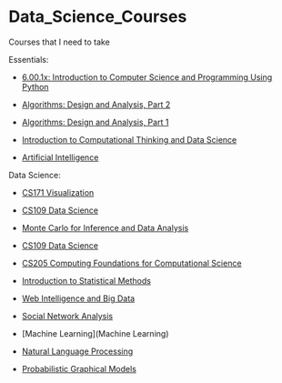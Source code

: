 Data_Science_Courses
====================

Courses that I need to take

Essentials:

* [6.00.1x: Introduction to Computer Science and Programming Using Python](https://www.edx.org/course/mitx/mitx-6-00-1x-introduction-computer-1841#.U4U___ldWSo)

* [Algorithms: Design and Analysis, Part 2](https://www.coursera.org/course/algo2)

* [Algorithms: Design and Analysis, Part 1](https://www.coursera.org/course/algo)

* [Introduction to Computational Thinking and Data Science](https://www.edx.org/course/mitx/mitx-6-00-2x-introduction-computational-1505#.U4VRUfldWSo)

* [Artificial Intelligence](https://www.edx.org/course/uc-berkeleyx/uc-berkeleyx-cs188-1x-artificial-579#.U4VRpfldWSo)






Data Science:

* [CS171 Visualization](http://cm.dce.harvard.edu/2014/02/24028/publicationListing.shtml)

* [CS109 Data Science](http://www.cs109.org/)

* [Monte Carlo for Inference and Data Analysis](http://isites.harvard.edu/icb/icb.do?keyword=k101149&pageid=icb.page654698)

* [CS109 Data Science](http://www.cs109.org/)

* [CS205 Computing Foundations for Computational Science](http://iacs-courses.seas.harvard.edu/courses/cs205/)

* [Introduction to Statistical Methods](http://isites.harvard.edu/icb/icb.do?keyword=k97297&pageid=icb.page623313)

* [Web Intelligence and Big Data](https://www.coursera.org/course/bigdata)

* [Social Network Analysis](https://www.coursera.org/course/sna)

* [Machine Learning](Machine Learning)

* [Natural Language Processing](https://www.coursera.org/course/nlp)

* [Probabilistic Graphical Models](https://www.coursera.org/course/pgm)
